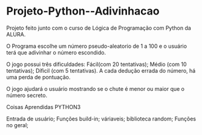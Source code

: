 # Projeto-Python--Adivinhacao
Projeto feito junto com o curso de Lógica de Programação com Python da ALURA.

O Programa escolhe um número pseudo-aleatorio de 1 a 100 e o usuário terá que adivinhar o número escondido.

O jogo possui três dificuldades: Fácil(com 20 tentativas); Médio (com 10 tentativas); Díficil (com 5 tentativas).
A cada dedução errada do número, há uma perda de pontuação. 

O jogo ajudará o usuário mostrando se o chute é menor ou maior que o número secreto.


Coisas Aprendidas PYTHON3

Entrada de usuário;
Funções build-in;
váriaveis;
biblioteca random;
Funções no geral;
